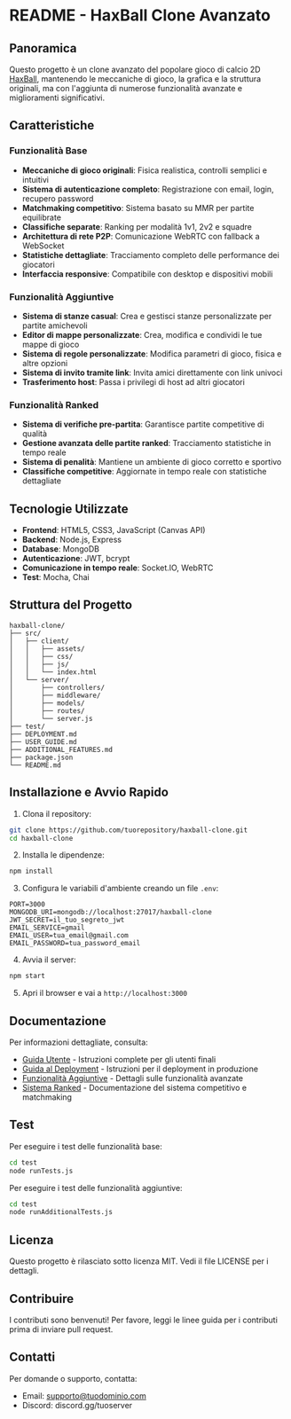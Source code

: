 # README - HaxBall Clone Avanzato

## Panoramica

Questo progetto è un clone avanzato del popolare gioco di calcio 2D [HaxBall](https://www.haxball.com), mantenendo le meccaniche di gioco, la grafica e la struttura originali, ma con l'aggiunta di numerose funzionalità avanzate e miglioramenti significativi.

## Caratteristiche

### Funzionalità Base
- **Meccaniche di gioco originali**: Fisica realistica, controlli semplici e intuitivi
- **Sistema di autenticazione completo**: Registrazione con email, login, recupero password
- **Matchmaking competitivo**: Sistema basato su MMR per partite equilibrate
- **Classifiche separate**: Ranking per modalità 1v1, 2v2 e squadre
- **Architettura di rete P2P**: Comunicazione WebRTC con fallback a WebSocket
- **Statistiche dettagliate**: Tracciamento completo delle performance dei giocatori
- **Interfaccia responsive**: Compatibile con desktop e dispositivi mobili

### Funzionalità Aggiuntive
- **Sistema di stanze casual**: Crea e gestisci stanze personalizzate per partite amichevoli
- **Editor di mappe personalizzate**: Crea, modifica e condividi le tue mappe di gioco
- **Sistema di regole personalizzate**: Modifica parametri di gioco, fisica e altre opzioni
- **Sistema di invito tramite link**: Invita amici direttamente con link univoci
- **Trasferimento host**: Passa i privilegi di host ad altri giocatori

### Funzionalità Ranked
- **Sistema di verifiche pre-partita**: Garantisce partite competitive di qualità
- **Gestione avanzata delle partite ranked**: Tracciamento statistiche in tempo reale
- **Sistema di penalità**: Mantiene un ambiente di gioco corretto e sportivo
- **Classifiche competitive**: Aggiornate in tempo reale con statistiche dettagliate

## Tecnologie Utilizzate

- **Frontend**: HTML5, CSS3, JavaScript (Canvas API)
- **Backend**: Node.js, Express
- **Database**: MongoDB
- **Autenticazione**: JWT, bcrypt
- **Comunicazione in tempo reale**: Socket.IO, WebRTC
- **Test**: Mocha, Chai

## Struttura del Progetto

```
haxball-clone/
├── src/
│   ├── client/
│   │   ├── assets/
│   │   ├── css/
│   │   ├── js/
│   │   └── index.html
│   └── server/
│       ├── controllers/
│       ├── middleware/
│       ├── models/
│       ├── routes/
│       └── server.js
├── test/
├── DEPLOYMENT.md
├── USER_GUIDE.md
├── ADDITIONAL_FEATURES.md
├── package.json
└── README.md
```

## Installazione e Avvio Rapido

1. Clona il repository:
```bash
git clone https://github.com/tuorepository/haxball-clone.git
cd haxball-clone
```

2. Installa le dipendenze:
```bash
npm install
```

3. Configura le variabili d'ambiente creando un file `.env`:
```
PORT=3000
MONGODB_URI=mongodb://localhost:27017/haxball-clone
JWT_SECRET=il_tuo_segreto_jwt
EMAIL_SERVICE=gmail
EMAIL_USER=tua_email@gmail.com
EMAIL_PASSWORD=tua_password_email
```

4. Avvia il server:
```bash
npm start
```

5. Apri il browser e vai a `http://localhost:3000`

## Documentazione

Per informazioni dettagliate, consulta:

- [Guida Utente](USER_GUIDE.md) - Istruzioni complete per gli utenti finali
- [Guida al Deployment](DEPLOYMENT.md) - Istruzioni per il deployment in produzione
- [Funzionalità Aggiuntive](ADDITIONAL_FEATURES.md) - Dettagli sulle funzionalità avanzate
- [Sistema Ranked](RANKED_FEATURES.md) - Documentazione del sistema competitivo e matchmaking

## Test

Per eseguire i test delle funzionalità base:

```bash
cd test
node runTests.js
```

Per eseguire i test delle funzionalità aggiuntive:

```bash
cd test
node runAdditionalTests.js
```

## Licenza

Questo progetto è rilasciato sotto licenza MIT. Vedi il file LICENSE per i dettagli.

## Contribuire

I contributi sono benvenuti! Per favore, leggi le linee guida per i contributi prima di inviare pull request.

## Contatti

Per domande o supporto, contatta:
- Email: supporto@tuodominio.com
- Discord: discord.gg/tuoserver
